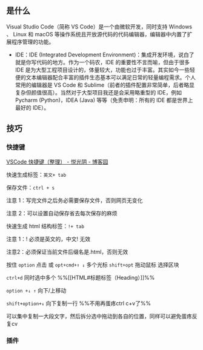 ## 是什么
Visual Studio Code（简称 VS Code）是一个由微软开发，同时支持 Windows 、 Linux 和 macOS 等操作系统且开放源代码的代码编辑器，编辑器中内置了扩展程序管理的功能。

- IDE：IDE (Integrated Development Environment)：集成开发环境，说白了就是你写代码的地方。作为一个码农，IDE 的重要性不言而喻，但由于很多 IDE 是为大型工程项目设计的，体量较大，功能也过于丰富。其实如今一些轻便的文本编辑器配合丰富的插件生态基本可以满足日常的轻量编程需求。个人常用的编辑器是 VS Code 和 Sublime（前者的插件配置非常简单，后者略显复杂但颜值很高）。当然对于大型项目我还是会采用略重型的 IDE，例如 Pycharm (Python)，IDEA (Java) 等等（免责申明：所有的 IDE 都是世界上最好的 IDE）。[](https://csdiy.wiki/CS%E5%AD%A6%E4%B9%A0%E8%A7%84%E5%88%92/)

## 技巧

### 快捷键
[VSCode 快捷键（整理） - 悦光阴 - 博客园](https://www.cnblogs.com/ljhdo/p/13373208.html)

快速生成标签：`英文+ tab `

保存文件：`ctrl + s`

注意 1：写完文件之后务必需要保存文件，否则网页无变化

注意 2：可以设置自动保存省去每次保存的麻烦


快速生成 html 结构标签：`!+ tab`

注意 1：! 必须是英文的，中文! 无效

注意2：必须保证当前文件后缀名是.html，否则无效



按住 `option` 点击 或 `opt+cmd+↑ ↓` 多个光标
`shift+opt` 拖动鼠标 选择区块

`ctrl+d` 同时选中多个 %%[[HTML#标题标签（Heading）]]%%

`option +↓ ↑` 向下/上移动  

`shift+option+↓` 向下复制一行  %%不用再蛋疼ctrl c+v了%%

可以集中复制一大段文字，然后拆分选中拖动到各自的位置，同样可以避免蛋疼反复cv


### 插件